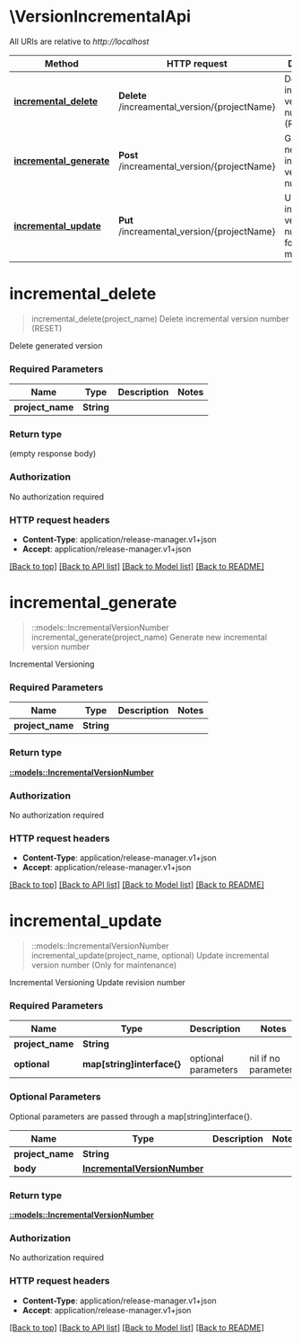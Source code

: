 # \VersionIncrementalApi

All URIs are relative to *http://localhost*

Method | HTTP request | Description
------------- | ------------- | -------------
[**incremental_delete**](VersionIncrementalApi.md#incremental_delete) | **Delete** /increamental_version/{projectName} | Delete incremental version number (RESET)
[**incremental_generate**](VersionIncrementalApi.md#incremental_generate) | **Post** /increamental_version/{projectName} | Generate new incremental version number
[**incremental_update**](VersionIncrementalApi.md#incremental_update) | **Put** /increamental_version/{projectName} | Update incremental version number (Only for maintenance)


# **incremental_delete**
> incremental_delete(project_name)
Delete incremental version number (RESET)

Delete generated version 

### Required Parameters

Name | Type | Description  | Notes
------------- | ------------- | ------------- | -------------
  **project_name** | **String**|  | 

### Return type

 (empty response body)

### Authorization

No authorization required

### HTTP request headers

 - **Content-Type**: application/release-manager.v1+json
 - **Accept**: application/release-manager.v1+json

[[Back to top]](#) [[Back to API list]](../README.md#documentation-for-api-endpoints) [[Back to Model list]](../README.md#documentation-for-models) [[Back to README]](../README.md)

# **incremental_generate**
> ::models::IncrementalVersionNumber incremental_generate(project_name)
Generate new incremental version number

Incremental Versioning 

### Required Parameters

Name | Type | Description  | Notes
------------- | ------------- | ------------- | -------------
  **project_name** | **String**|  | 

### Return type

[**::models::IncrementalVersionNumber**](IncrementalVersionNumber.md)

### Authorization

No authorization required

### HTTP request headers

 - **Content-Type**: application/release-manager.v1+json
 - **Accept**: application/release-manager.v1+json

[[Back to top]](#) [[Back to API list]](../README.md#documentation-for-api-endpoints) [[Back to Model list]](../README.md#documentation-for-models) [[Back to README]](../README.md)

# **incremental_update**
> ::models::IncrementalVersionNumber incremental_update(project_name, optional)
Update incremental version number (Only for maintenance)

Incremental Versioning Update revision number 

### Required Parameters

Name | Type | Description  | Notes
------------- | ------------- | ------------- | -------------
  **project_name** | **String**|  | 
 **optional** | **map[string]interface{}** | optional parameters | nil if no parameters

### Optional Parameters
Optional parameters are passed through a map[string]interface{}.

Name | Type | Description  | Notes
------------- | ------------- | ------------- | -------------
 **project_name** | **String**|  | 
 **body** | [**IncrementalVersionNumber**](IncrementalVersionNumber.md)|  | 

### Return type

[**::models::IncrementalVersionNumber**](IncrementalVersionNumber.md)

### Authorization

No authorization required

### HTTP request headers

 - **Content-Type**: application/release-manager.v1+json
 - **Accept**: application/release-manager.v1+json

[[Back to top]](#) [[Back to API list]](../README.md#documentation-for-api-endpoints) [[Back to Model list]](../README.md#documentation-for-models) [[Back to README]](../README.md)

